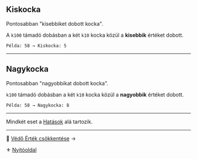 ## Kiskocka

Pontosabban "kisebbiket dobott kocka".

A `k100` támadó dobásban a két `k10` kocka közül a **kisebbik** értéket dobott.

`Példa: 58 → Kiskocka: 5`

---
## Nagykocka

Pontosabban "nagyobbikat dobott kocka".

`k100` támadó dobásban a két `k10` kocka közül a **nagyobbik** értéket dobott.

`Példa: 58 → Nagykocka: 8`

---

Mindkét eset a [Hatások](081_hatasok.md) alá tartozik.

---

🔗 [Védő Érték csökkentése](063_03_vedo_ertek_csokkentese.md) →

⚜️ [Nyitóoldal](start.md#6-harcrendszer-%EF%B8%8F)
